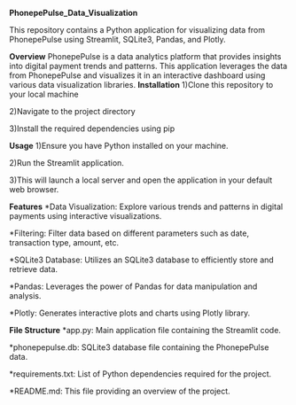 **PhonepePulse_Data_Visualization**

This repository contains a Python application for visualizing data from PhonepePulse using Streamlit, SQLite3, Pandas, and Plotly.

**Overview**
PhonepePulse is a data analytics platform that provides insights into digital payment trends and patterns. This application leverages the data from PhonepePulse and visualizes it in an interactive dashboard using various data visualization libraries.
**Installation**
1)Clone this repository to your local machine

2)Navigate to the project directory

3)Install the required dependencies using pip

**Usage**
1)Ensure you have Python installed on your machine.

2)Run the Streamlit application.

3)This will launch a local server and open the application in your default web browser.

**Features**
*Data Visualization: Explore various trends and patterns in digital payments using interactive visualizations.

*Filtering: Filter data based on different parameters such as date, transaction type, amount, etc.

*SQLite3 Database: Utilizes an SQLite3 database to efficiently store and retrieve data.

*Pandas: Leverages the power of Pandas for data manipulation and analysis.

*Plotly: Generates interactive plots and charts using Plotly library.

**File Structure**
*app.py: Main application file containing the Streamlit code.

*phonepepulse.db: SQLite3 database file containing the PhonepePulse data.

*requirements.txt: List of Python dependencies required for the project.

*README.md: This file providing an overview of the project.
